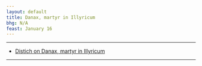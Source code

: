 ```yaml
---
layout: default
title: Danax, martyr in Illyricum
bhg: N/A
feast: January 16
---
```


---

- [Distich on Danax, martyr in Illyricum](https://cjkoepke1.github.io/greek-hagiography/texts/distichon-de-danacte)

---
